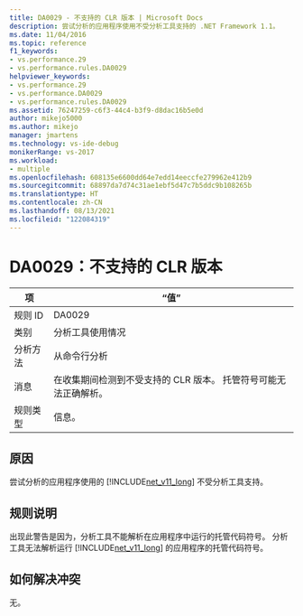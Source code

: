 ```yaml
---
title: DA0029 - 不支持的 CLR 版本 | Microsoft Docs
description: 尝试分析的应用程序使用不受分析工具支持的 .NET Framework 1.1。
ms.date: 11/04/2016
ms.topic: reference
f1_keywords:
- vs.performance.29
- vs.performance.rules.DA0029
helpviewer_keywords:
- vs.performance.29
- vs.performance.DA0029
- vs.performance.rules.DA0029
ms.assetid: 76247259-c6f3-44c4-b3f9-d8dac16b5e0d
author: mikejo5000
ms.author: mikejo
manager: jmartens
ms.technology: vs-ide-debug
monikerRange: vs-2017
ms.workload:
- multiple
ms.openlocfilehash: 608135e6600dd64e7edd14eeccfe279962e412b9
ms.sourcegitcommit: 68897da7d74c31ae1ebf5d47c7b5ddc9b108265b
ms.translationtype: HT
ms.contentlocale: zh-CN
ms.lasthandoff: 08/13/2021
ms.locfileid: "122084319"
---
```

# <a name="da0029-unsupported-clr-version"></a>DA0029：不支持的 CLR 版本

|项|“值”|
|-|-|
|规则 ID|DA0029|
|类别|分析工具使用情况|
|分析方法|从命令行分析|
|消息|在收集期间检测到不受支持的 CLR 版本。 托管符号可能无法正确解析。|
|规则类型|信息。|

## <a name="cause"></a>原因
 尝试分析的应用程序使用的 [!INCLUDE[net_v11_long](../profiling/includes/net_v11_long_md.md)] 不受分析工具支持。

## <a name="rule-description"></a>规则说明
 出现此警告是因为，分析工具不能解析在应用程序中运行的托管代码符号。 分析工具无法解析运行 [!INCLUDE[net_v11_long](../profiling/includes/net_v11_long_md.md)] 的应用程序的托管代码符号。

## <a name="how-to-fix-violations"></a>如何解决冲突
 无。
